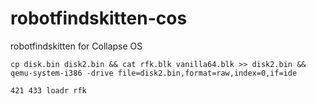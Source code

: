 # robotfindskitten-cos
robotfindskitten for Collapse OS


```cp disk.bin disk2.bin && cat rfk.blk vanilla64.blk >> disk2.bin && qemu-system-i386 -drive file=disk2.bin,format=raw,index=0,if=ide```

```421 433 loadr rfk```
